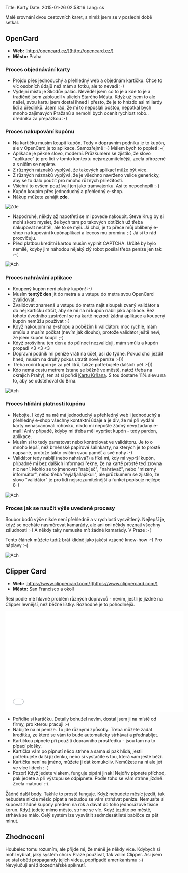 Title: Karty
Date: 2015-01-26 02:58:16
Lang: cs

Malé srovnání dvou cestovních karet, s nimiž jsem se v poslední době setkal.

## OpenCard

- **Web:** [http://opencard.cz/](http://opencard.cz/)
- **Město:** Praha

### Proces objednávání karty

- Projdu přes jednoduchý a přehledný web a objednám kartičku. Chce to víc osobních údajů než mám a fotku, ale to nevadí :-)
- Výdejní místo je Škodův palác. Nevěděl jsem co to je a kde to je a tradičně jsem zabloudil v ulicích Starého Města. Když už jsem to ale našel, svou kartu jsem dostal ihned i přesto, že je to hnízdo asi miliardy lidí a úředínků. Jsem rád, že mi to neposlali poštou, nepotkal bych mnoho zajímavých Pražanů a nemohl bych ocenit rychlost robo.. úředníka za přepážkou :-)

### Proces nakupování kupónu

- Na kartičku musím koupit kupón. Tedy v dopravním podniku je to kupón, ale v OpenCard je to aplikace. Samozřejmě :-) Málem bych to popletl :-(
- Aplikace je pěkné slovo, moderní. Průzkumem se zjistilo, že slovo "aplikace" je pro lidi v tomto kontextu nejsrozumitelnější, zcela přirozené a s ničím se neplete.
- Z různých náznaků vyplývá, že takových aplikací může být více.
- Z různých náznaků vyplývá, že je všechno navrženo velice genericky, aby se to dalo použít pro mnoho různých příležitostí.
- Všichni to ovšem používají jen jako tramvajenku. Asi to nepochopili :-(
- Kupón koupím přes jednoduchý a přehledný e-shop.
- Nákup můžete zahájit **zde**.

![Zde]({static}/images/zde.png)

- Napodruhé, někdy až napotřetí se mi povede nakoupit. Steve Krug by si mohl skoro myslet, že bych tam po takových obtížích už třeba nakupovat nechtěl, ale to se mýlí. Já chci, je to přece můj oblíbený e-shop na kupování kupónaplikací a leccos mu prominu ;-) Já si to rád procvičuju.
- Před platbou kreditní kartou musím vyplnit CAPTCHA. Určitě by bylo nemilé, kdyby jim náhodou nějaký zlý robot posílal třeba peníze jen tak :-(

![Ach]({static}/images/y-u-no-guy.jpg)

### Proces nahrávání aplikace

- Koupený kupón není platný kupón! :-)
- Musím **tentýž den** jít do metra a u vstupu do metra svou OpenCard zvalidovat.
- Zvalidovat znamená u vstupu do metra najít sloupek zvaný validátor a do něj kartičku strčit, aby se mi na ni kupón nabil jako aplikace. Bez tohoto úvodního zastrčení se na kartě nezrodí žádná aplikace a koupený kupón nemůžu používat :-)
- Když nakoupím na e-shopu a poběžím k validátoru moc rychle, mám smůlu a musím počkat (nevím jak dlouho), protože validátor ještě neví, že jsem kupón koupil ;-)
- Když prošvihnu ten den a do půlnoci nezvaliduji, mám smůlu a kupón propadl <3 <3 <3
- Dopravní podnik mi peníze vrátí na účet, asi do týdne. Pokud chci jezdit hned, musím na druhý pokus utratit nové peníze :-)))
- Třeba roční kupón je za pět litrů, takže potřebujete dalších pět :-)))
- Kdo nemá cestu metrem (stane se běžně ve městě, natož třeba na okrajích Prahy), ten ať si pořídí [Kartu Krňana](http://www.kartakrnana.cz). S tou dostane 11% slevu na to, aby se odstěhoval do Brna.

![Ach]({static}/images/y-u-no-guy.jpg)

### Proces hlídání platnosti kupónu

- Nebojte. I když na mě má jednoduchý a přehledný web i jednoduchý a přehledný e-shop všechny kontaktní údaje a je div, že mi při vydání karty nenascanovali rohovku, nikdo mi nepošle žádný nevyžádaný e-mail! Ani v případě, kdyby mi třeba měl vypršet kupón - tedy pardon, aplikace.
- Musím si to tedy pamatovat nebo kontrolovat ve validátoru. Je to o mnoho lepší, než brněnské papírové šalinkarty, na kterých je to prostě napsané, protože takto cvičím svou paměť a své nohy :-)
- Validátor tedy nabíjí (nebo nahrává?) a říká mi, kdy mi vyprší kupón, případně mi bez dalších informací řekne, že na kartě prostě teď zrovna nic není. Mohlo se to jmenovat "nabíječ", "nahrávač", nebo "mizerný informátor", nebo třeba "eyjafjallajökull", ale průzkumem se zjistilo, že slovo "validátor" je pro lidi nejsrozumitelnější a funkci popisuje nejlépe 8-)

![Ach]({static}/images/y-u-no-guy.jpg)

### Proces jak se naučit výše uvedené procesy

Soubor bodů výše nikde není přehledně a v rychlosti vysvětlený. Nejlepší je, když se necháte nasměrovat kamarády, ale ani oni někdy neznají všechny záludnosti :-) A někdy taky nemusíte mít žádné kamarády. V Praze :-(

Tento článek můžete tudíž brát klidně jako jakési vzácné know-how :-) Pro náplavy :-(

![Ach]({static}/images/y-u-no-guy.jpg)

## Clipper Card

- **Web:** [https://www.clippercard.com/](https://www.clippercard.com/)
- **Město:** San Francisco a okolí

Řeší podle mě hlavně problém různých dopravců - nevím, jestli je jízdné na Clipper levnější, než běžné lístky. Rozhodně je to pohodlnější.

<iframe width="560" height="315" src="//www.youtube.com/embed/NmsSAYYtX2A" frameborder="0" allowfullscreen></iframe>

- Pořídíte si kartičku. Detaily bohužel nevím, dostal jsem ji na místě od firmy, pro kterou pracuji :-(
- Nabíjíte na ni peníze. To jde různými způsoby. Třeba můžete zadat kreditku, ze které se vám to bude automaticky strhávat a přednabíjet.
- Kartičkou pípnete při použití dopravního prostředku - jsou tam na to pípací plošky.
- Kartička vám po pípnutí něco strhne a sama si pak hlídá, jestli potřebujete další jízdenku, nebo si vystačíte s tou, která vám ještě běží.
- Kartička není na jméno, můžete ji dát komukoliv. Nemůžete na ni ale jet ve více lidech :-(
- Pozor! Když jedete vlakem, funguje pípání jinak! Nejdřív pípnete příchod, pak jedete a při výstupu se odpípnete. Podle toho se vám strhne jízdné. Zcela matoucí :-(

Žádné další body. Takhle to prostě funguje. Když nebudete měsíc jezdit, tak nebudete nikde měsíc pípat a nebudou se vám strhávat peníze. Nemusíte si kupovat žádné kupóny předem na rok a dávat do toho jednorázově tisíce korun. Když jedete mimo město, strhne se víc. Když jezdíte po městě, strhává se málo. Celý systém lze vysvětlit sedmdesátileté babičce za pět minut.

## Zhodnocení

Houbelec tomu rozumím, ale přijde mi, že méně je někdy více. Kdybych si mohl vybrat, jaký systém chci v Praze používat, tak volím Clipper. Asi jsem se stal obětí propagandy jejich videa, popřípadě amerikanismu :-( Nevylučuji ani židozednářské spiknutí.
